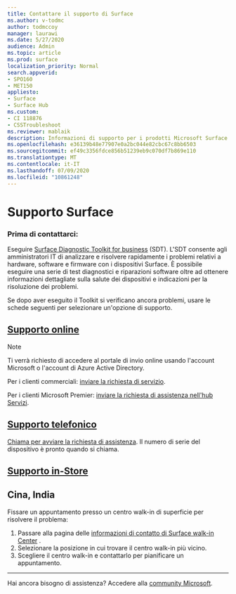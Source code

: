 ```yaml
---
title: Contattare il supporto di Surface
ms.author: v-todmc
author: todmccoy
manager: laurawi
ms.date: 5/27/2020
audience: Admin
ms.topic: article
ms.prod: surface
localization_priority: Normal
search.appverid:
- SPO160
- MET150
appliesto:
- Surface
- Surface Hub
ms.custom:
- CI 118876
- CSSTroubleshoot
ms.reviewer: mablaik
description: Informazioni di supporto per i prodotti Microsoft Surface e Surface Hub.
ms.openlocfilehash: e36139b48e77907e0a2bc044e82cbc67c8bb6503
ms.sourcegitcommit: ef49c3356fdce856b51239eb9c070df7b869e110
ms.translationtype: MT
ms.contentlocale: it-IT
ms.lasthandoff: 07/09/2020
ms.locfileid: "10861248"
---
```

# Supporto Surface

### Prima di contattarci:  

Eseguire [Surface Diagnostic Toolkit for business](https://docs.microsoft.com/surface/surface-diagnostic-toolkit-business) (SDT). L'SDT consente agli amministratori IT di analizzare e risolvere rapidamente i problemi relativi a hardware, software e firmware con i dispositivi Surface. È possibile eseguire una serie di test diagnostici e riparazioni software oltre ad ottenere informazioni dettagliate sulla salute dei dispositivi e indicazioni per la risoluzione dei problemi. 

Se dopo aver eseguito il Toolkit si verificano ancora problemi, usare le schede seguenti per selezionare un'opzione di supporto.

## [Supporto online](#tab/online)

> [!NOTE]
> Ti verrà richiesto di accedere al portale di invio online usando l'account Microsoft o l'account di Azure Active Directory.  

Per i clienti commerciali: [inviare la richiesta di servizio](https://support.microsoft.com/supportforbusiness/productselection?sapid=d383b26c-f150-6220-8f1b-e8aa325d9727). 

Per i clienti Microsoft Premier: [inviare la richiesta di assistenza nell'hub Servizi](https://serviceshub.microsoft.com/support/contactsupport). 

 
## [Supporto telefonico](#tab/phone)

[Chiama per avviare la richiesta di assistenza](https://support.microsoft.com/help/4051701/global-customer-service-phone-numbers). Il numero di serie del dispositivo è pronto quando si chiama. 

## [Supporto in-Store](#tab/instore)

## Cina, India

Fissare un appuntamento presso un centro walk-in di superficie per risolvere il problema:

1. Passare alla pagina delle [informazioni di contatto di Surface walk-in Center](https://support.microsoft.com/help/4498593/find-surface-walk-in-center-contact-information) . 
2. Selezionare la posizione in cui trovare il centro walk-in più vicino.  
3. Scegliere il centro walk-in e contattarlo per pianificare un appuntamento.


---

Hai ancora bisogno di assistenza? Accedere alla [community Microsoft](https://answers.microsoft.com/).
